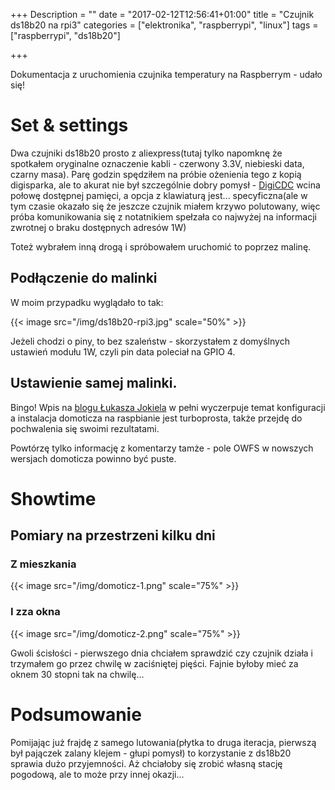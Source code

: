 +++
Description = ""
date = "2017-02-12T12:56:41+01:00"
title = "Czujnik ds18b20 na rpi3"
categories = ["elektronika", "raspberrypi", "linux"]
tags = ["raspberrypi", "ds18b20"]

+++

Dokumentacja z uruchomienia czujnika temperatury na Raspberrym - udało się!

<!--more-->

# Set & settings

Dwa czujniki ds18b20 prosto z aliexpress(tutaj tylko napomknę że spotkałem oryginalne oznaczenie kabli - czerwony 3.3V, niebieski data, czarny masa). Parę godzin spędziłem na próbie ożenienia tego z kopią digisparka, ale to akurat nie był szczególnie dobry pomysł - [DigiCDC](https://digistump.com/wiki/digispark/tutorials/digicdc) wcina połowę dostępnej pamięci, a opcja z klawiaturą jest... specyficzna(ale w tym czasie okazało się że jeszcze czujnik miałem krzywo polutowany, więc próba komunikowania się z notatnikiem spełzała co najwyżej na informacji zwrotnej o braku dostępnych adresów 1W)

Toteż wybrałem inną drogą i spróbowałem uruchomić to poprzez malinę.

## Podłączenie do malinki

W moim przypadku wyglądało to tak:

{{< image src="/img/ds18b20-rpi3.jpg" scale="50%" >}}

Jeżeli chodzi o piny, to bez szaleństw - skorzystałem z domyślnych ustawień modułu 1W, czyli pin data poleciał na GPIO 4.
## Ustawienie samej malinki.

Bingo! Wpis na [blogu Łukasza Jokiela](https://blog.jokielowie.com/en/2016/03/domoticz-cz-4-podlaczenie-termometru-ds18b20-do-raspberry-pi/) w pełni wyczerpuje temat konfiguracji a instalacja domoticza na raspbianie jest turboprosta, także przejdę do pochwalenia się swoimi rezultatami.

Powtórzę tylko informację z komentarzy tamże - pole OWFS w nowszych wersjach domoticza powinno być puste.

# Showtime

## Pomiary na przestrzeni kilku dni

### Z mieszkania

{{< image src="/img/domoticz-1.png" scale="75%" >}}

### I zza okna

{{< image src="/img/domoticz-2.png" scale="75%" >}}

Gwoli ścisłości - pierwszego dnia chciałem sprawdzić czy czujnik działa i trzymałem go przez chwilę w zaciśniętej pięści. Fajnie byłoby mieć za oknem 30 stopni tak na chwilę...


# Podsumowanie

Pomijając już frajdę z samego lutowania(płytka to druga iteracja, pierwszą był pajączek zalany klejem - głupi pomysł) to korzystanie z ds18b20 sprawia dużo przyjemności. Aż chciałoby się zrobić własną stację pogodową, ale to może przy innej okazji...
